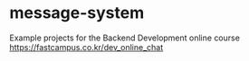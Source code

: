 # message-system
Example projects for the Backend Development online course  
https://fastcampus.co.kr/dev_online_chat
